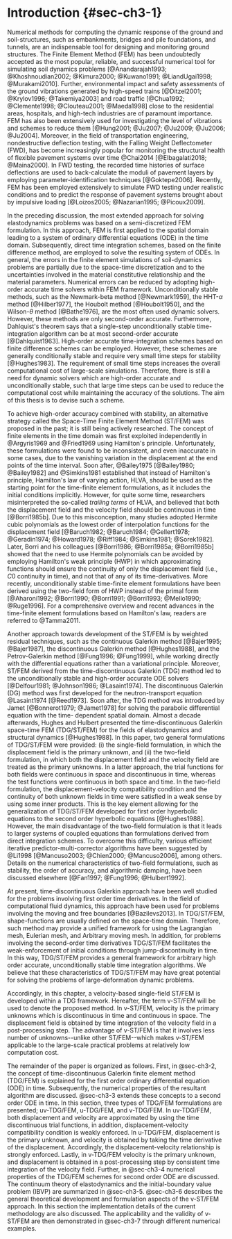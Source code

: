 # Introduction {#sec-ch3-1}

Numerical methods for computing the dynamic response of the ground and soil-structures, such as embankments, bridges and pile foundations, and tunnels, are an indispensable tool for designing and monitoring ground structures. The Finite Element Method (FEM) has been undoubtedly accepted as the most popular, reliable, and successful numerical tool for simulating soil dynamics problems [@Anandarajah1993; @Khoshnoudian2002; @Kimura2000; @Kuwano1991; @LiandUgai1998; @Murakami2010]. Further, environmental impact and safety assessments of the ground vibrations generated by high-speed trains [@Ditzel2001; @Krylov1996; @Takemiya2003] and road traffic [@Chua1992; @Clemente1998; @Clouteau2001; @Maeda1998] close to the residential areas, hospitals, and high-tech industries are of paramount importance. FEM has also been extensively used for investigating the level of vibrations and schemes to reduce them [@Hung2001; @Ju2007; @Ju2009; @Ju2006; @Ju2004]. Moreover, in the field of transportation engineering, nondestructive deflection testing, with the Falling Weight Deflectometer (FWD), has become increasingly popular for monitoring the structural health of flexible pavement systems over time @Chai2014 [@Elbagalati2018; @Maina2000]. In FWD testing, the recorded time histories of surface deflections are used to back-calculate the moduli of pavement layers by employing parameter-identification techniques [@Goktepe2006]. Recently, FEM has been employed extensively to simulate FWD testing under realistic conditions and to predict the response of pavement systems brought about by impulsive loading [@Loizos2005; @Nazarian1995; @Picoux2009].

In the preceding discussion, the most extended approach for solving elastodynamics problems was based on a semi-discretized FEM formulation. In this approach, FEM is first applied to the spatial domain leading to a system of ordinary differential equations (ODE) in the time domain. Subsequently, direct time integration schemes, based on the finite difference method, are employed to solve the resulting system of ODEs. In general, the errors in the finite element simulations of soil-dynamics problems are partially due to the space-time discretization and to the uncertainties involved in the material constitutive relationship and the material parameters. Numerical errors can be reduced by adopting high-order accurate time solvers within FEM framework. Unconditionally stable methods, such as the Newmark-beta method [@Newmark1959], the HHT-$\alpha$ method [@Hilber1977], the Houbolt method [@Houbolt1950], and the Wilson-$\theta$ method [@Bathe1976], are the most often used dynamic solvers. However, these methods are only second-order accurate. Furthermore, Dahlquist's theorem says that a single-step unconditionally stable time-integration algorithm can be at most second-order accurate [@Dahlquist1963]. High-order accurate time-integration schemes based on finite difference schemes can be employed. However, these schemes are generally conditionally stable and require very small time steps for stability [@Hughes1983]. The requirement of small time steps increases the overall computational cost of large-scale simulations. Therefore, there is still a need for dynamic solvers which are high-order accurate and unconditionally stable, such that large time steps can be used to reduce the computational cost while maintaining the accuracy of the solutions. The aim of this thesis is to devise such a scheme.

To achieve high-order accuracy combined with stability, an alternative strategy called the Space-Time Finite Element Method (ST/FEM) was proposed in the past; it is still being actively researched. The concept of finite elements in the time domain was first exploited independently in @Argyris1969 and @Fried1969 using Hamilton's principle. Unfortunately, these formulations were found to be inconsistent, and even inaccurate in some cases, due to the vanishing variation in the displacement at the end points of the time interval. Soon after, @Bailey1975 [@Bailey1980; @Bailey1982] and @Simkins1981 established that instead of Hamilton's principle, Hamilton's law of varying action, HLVA, should be used as the starting point for the time-finite element formulations, as it includes the initial conditions implicitly. However, for quite some time, researchers misinterpreted the so-called *trailing terms* of HLVA, and believed that both the displacement field and the velocity field should be continuous in time [@Borri1985b]. Due to this misconception, many studies adopted Hermite cubic polynomials as the lowest order of interpolation functions for the displacement field [@Baruch1982; @Baruch1984; @Gellert1978; @Geradin1974; @Howard1978; @Riff1984; @Simkins1981; @Sorek1982]. Later, Borri and his colleagues [@Borri1986; @Borri1985a; @Borri1985b] showed that the need to use Hermite polynomials can be avoided by employing Hamilton's weak principle (HWP) in which approximating functions should ensure the continuity of only the displacement field (i.e., $C0$ continuity in time), and not that of any of its time-derivatives. More recently, unconditionally stable time-finite element formulations have been derived using the two-field form of HWP instead of the primal form [@Aharoni1992; @Borri1990; @Borri1991; @Borri1993; @Mello1990; @Ruge1996]. For a comprehensive overview and recent advances in the time-finite element formulations based on Hamilton's law, readers are referred to @Tamma2011.

Another approach towards development of the ST/FEM is by weighted residual techniques, such as the continuous Galerkin method [@Bajer1995; @Bajer1987], the discontinuous Galerkin method [@Hughes1988], and the Petrov-Galerkin method [@Fung1996; @Fung1999], while working directly with the differential equations rather than a variational principle. Moreover, ST/FEM derived from the time-discontinuous Galerkin (TDG) method led to the unconditionally stable and high-order accurate ODE solvers [@Delfour1981; @Johnson1986; @Lasaint1974]. The discontinuous Galerkin (DG) method was first developed for the neutron-transport equation @Lasaint1974 [@Reed1973]. Soon after, the TDG method was introduced by Jamet [@Bonnerot1979; @Jamet1978] for solving the parabolic differential equation with the time- dependent spatial domain. Almost a decade afterwards, Hughes and Hulbert presented the time-discontinuous Galerkin space-time FEM (TDG/ST/FEM) for the fields of elastodynamics and structural dynamics [@Hughes1988]. In this paper, two general formulations of TDG/ST/FEM were provided: (i) the single-field formulation, in which the displacement field is the primary unknown, and (ii) the two-field formulation, in which both the displacement field and the velocity field are treated as the primary unknowns. In a latter approach, the trial functions for both fields were continuous in space and discontinuous in time, whereas the test functions were continuous in both space and time. In the two-field formulation, the displacement-velocity compatibility condition and the continuity of both unknown fields in time were satisfied in a weak sense by using some inner products. This is the key element allowing for the generalization of TDG/ST/FEM developed for first order hyperbolic equations to the second order hyperbolic equations [@Hughes1988]. However, the main disadvantage of the two-field formulation is that it leads to larger systems of coupled equations than formulations derived from direct integration schemes. To overcome this difficulty, various efficient iterative predictor-multi-corrector algorithms have been suggested by @Li1998 [@Mancuso2003; @Chien2000; @Mancuso2006], among others. Details on the numerical characteristics of two-field formulations, such as stability, the order of accuracy, and algorithmic damping, have been discussed elsewhere [@Fan1997; @Fung1996; @Hulbert1992].

At present, time-discontinuous Galerkin approach have been well studied for the problems involving first order time derivatives. In the field of computational fluid dynamics, this approach have been used for problems involving the moving and free boundaries [@Bazilevs2013]. In TDG/ST/FEM, shape-functions are usually defined on the space-time domain. Therefore, such method may provide a unified framework for using the Lagrangian mesh, Eulerian mesh, and Arbitrary moving mesh. In addition, for problems involving the second-order time derivatives TDG/ST/FEM facilitates the weak-enforcement of initial conditions through jump-discontinuity in time. In this way, TDG/ST/FEM provides a general framework for arbitrary high order accurate, unconditionally stable time integration algorithms. We believe that these characteristics of TDG/ST/FEM may have great potential for solving the problems of large-deformation dynamic problems.

Accordingly, in this chapter, a velocity-based single-field ST/FEM is developed within a TDG framework. Hereafter, the term v-ST/FEM will be used to denote the proposed method. In v-ST/FEM, velocity is the primary unknowns which is discontinuous in time and continuous in space. The displacement field is obtained by time integration of the velocity field in a post-processing step. The advantage of v-ST/FEM is that it involves less number of unknowns--unlike other ST/FEM--which makes v-ST/FEM applicable to the large-scale practical problems at relatively low computation cost.

The remainder of the paper is organized as follows. First, in @sec-ch3-2, the concept of time-discontinuous Galerkin finite element method (TDG/FEM) is explained for the first order ordinary differential equation (ODE) in time. Subsequently, the numerical properties of the resultant algorithm are discussed. @sec-ch3-3 extends these concepts to a second order ODE in time. In this section, three types of TDG/FEM formulations are presented; uv-TDG/FEM, u-TDG/FEM, and v-TDG/FEM. In uv-TDG/FEM, both displacement and velocity are approximated by using the time discontinuous trial functions, in addition, displacement-velocity compatibility condition is weakly enforced. In u-TDG/FEM, displacement is the primary unknown, and velocity is obtained by taking the time derivative of the displacement. Accordingly, the displacement-velocity relationship is strongly enforced. Lastly, in v-TDG/FEM velocity is the primary unknown, and displacement is obtained in a post-processing step by consistent time integration of the velocity field. Further, in @sec-ch3-4 numerical properties of the TDG/FEM schemes for second order ODE are discussed. The continuum theory of elastodynamics and the initial-boundary value problem (IBVP) are summarized in @sec-ch3-5. @sec-ch3-6 describes the general theoretical development and formulation aspects of the v-ST/FEM approach. In this section the implementation details of the current methodology are also discussed. The applicability and the validity of v-ST/FEM are then demonstrated in @sec-ch3-7 through different numerical examples.


